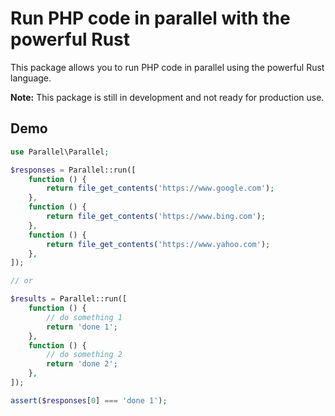 # Run PHP code in parallel with the powerful Rust

This package allows you to run PHP code in parallel using the powerful Rust language.

**Note:** This package is still in development and not ready for production use.

## Demo

```php
use Parallel\Parallel;

$responses = Parallel::run([
    function () {
        return file_get_contents('https://www.google.com');
    },
    function () {
        return file_get_contents('https://www.bing.com');
    },
    function () {
        return file_get_contents('https://www.yahoo.com');
    },
]);

// or 

$results = Parallel::run([
    function () {
        // do something 1
        return 'done 1';
    },
    function () {
        // do something 2
        return 'done 2';
    },
]);

assert($responses[0] === 'done 1');
```
